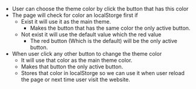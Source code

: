 - User can choose the theme color by click the button that has this color
- The page will check for color an localStorge first if
  - Exist it will use it as the main theme.
    - Makes the button that has the same color the only active button.
  - Not exist it will use the default value which the red value
    - The red button (Which is the default) will be the only active button.
- When user click any other button to change the theme color
  - It will use that color as the main theme color.
  - Makes that button the only active button.
  - Stores that color in localStorge so we can use it when user reload the page or next time user visit the website.
